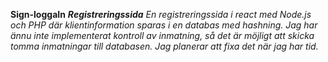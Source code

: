﻿__Sign-loggaIn__
___Registreringssida___
_En registreringssida i react med Node.js och PHP där klientinformation sparas i en databas med hashning._
_Jag har ännu inte implementerat kontroll av inmatning, så det är möjligt att skicka tomma inmatningar till databasen. Jag planerar att fixa det när jag har tid._

